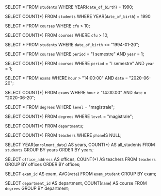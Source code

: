 <!-- 1. Selezionare tutti gli studenti nati nel 1990 (160) -->
SELECT *
FROM `students`
WHERE YEAR(`date_of_birth`) = 1990;

SELECT COUNT(*)
FROM `students`
WHERE YEAR(`date_of_birth`) = 1990

<!-- 2. Selezionare tutti i corsi che valgono più di 10 crediti (479) -->
SELECT *
FROM `courses`
WHERE `cfu` > 10;

SELECT COUNT(*)
FROM `courses`
WHERE `cfu` > 10;

<!-- 3. Selezionare tutti gli studenti che hanno più di 30 anni -->
SELECT *
FROM `students`
WHERE `date_of_birth` <= "1994-01-20";

<!-- 4. Selezionare tutti i corsi del primo semestre del primo anno di un qualsiasi corso di laurea (286) -->
SELECT *
FROM `courses`
WHERE `period` = "I semestre"
AND `year` = 1;

SELECT COUNT(*)
FROM `courses`
WHERE `period` = "I semestre"
AND `year` = 1;

<!-- 5. Selezionare tutti gli appelli d'esame che avvengono nel pomeriggio (dopo le 14) del 20/06/2020 (21) -->
SELECT *
FROM `exams`
WHERE `hour` > "14:00:00"
AND `date` = "2020-06-20";

SELECT COUNT(*)
FROM `exams`
WHERE `hour` > "14:00:00"
AND `date` = "2020-06-20";

<!-- 6. Selezionare tutti i corsi di laurea magistrale (38) -->
SELECT *
FROM `degrees`
WHERE `level` = "magistrale";

SELECT COUNT(*)
FROM `degrees`
WHERE `level` = "magistrale";

<!-- 7. Da quanti dipartimenti è composta l'università? (12) -->
SELECT COUNT(*)
FROM `departments`;

<!-- 8. Quanti sono gli insegnanti che non hanno un numero di telefono? (50) -->
SELECT COUNT(*)
FROM `teachers`
WHERE `phone`IS NULL;

<!--/////////// BONUS ///////////-->
<!-- 1. Contare quanti iscritti ci sono stati ogni anno -->
SELECT YEAR(`enrolment_date`) AS years, COUNT(*) AS all_students
FROM `students`
GROUP BY years
ORDER BY years;

<!-- 2. Contare gli insegnanti che hanno l'ufficio nello stesso edificio -->
SELECT `office_address` AS offices, COUNT(*) AS teachers
FROM `teachers`
GROUP BY offices
ORDER BY offices;

<!-- 3. Calcolare la media dei voti di ogni appello d'esame -->
SELECT `exam_id` AS exam, AVG(`vote`)
FROM `exam_student`
GROUP BY exam;

<!-- 4. Contare quanti corsi di laurea ci sono per ogni dipartimento -->
SELECT `department_id` AS department, COUNT(`name`) AS course
FROM `degrees`
GROUP BY department;